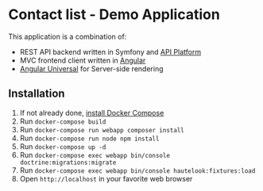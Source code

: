 Contact list - Demo Application
===============================

This application is a combination of:
* REST API backend written in Symfony and [API Platform](https://api-platform.com/)
* MVC frontend client written in [Angular](https://angular.io/)
* [Angular Universal](https://angular.io/guide/universal) for Server-side rendering

Installation
------------
1. If not already done, [install Docker Compose](https://docs.docker.com/compose/install/)
2. Run `docker-compose build`
3. Run `docker-compose run webapp composer install`
4. Run `docker-compose run node npm install`
5. Run `docker-compose up -d`
6. Run `docker-compose exec webapp bin/console doctrine:migrations:migrate`
7. Run `docker-compose exec webapp bin/console hautelook:fixtures:load`
8. Open `http://localhost` in your favorite web browser